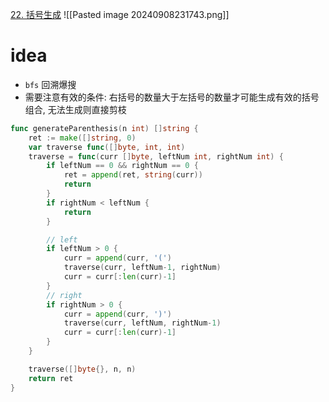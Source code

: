 [22. 括号生成](https://leetcode.cn/problems/generate-parentheses/)
![[Pasted image 20240908231743.png]]


# idea
- `bfs` 回溯爆搜
- 需要注意有效的条件: 右括号的数量大于左括号的数量才可能生成有效的括号组合, 无法生成则直接剪枝

```go
func generateParenthesis(n int) []string {
	ret := make([]string, 0)
	var traverse func([]byte, int, int)
	traverse = func(curr []byte, leftNum int, rightNum int) {
		if leftNum == 0 && rightNum == 0 {
			ret = append(ret, string(curr))
			return
		}
		if rightNum < leftNum {
			return
		}

		// left
		if leftNum > 0 {
			curr = append(curr, '(')
			traverse(curr, leftNum-1, rightNum)
			curr = curr[:len(curr)-1]
		}
		// right
		if rightNum > 0 {
			curr = append(curr, ')')
			traverse(curr, leftNum, rightNum-1)
			curr = curr[:len(curr)-1]
		}
	}

	traverse([]byte{}, n, n)
	return ret
}
```
